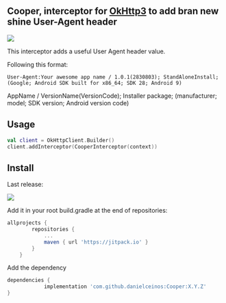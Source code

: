 Cooper, interceptor for [OkHttp3](https://github.com/square/okhttp) to add bran new shine User-Agent header
--------

[![](https://jitpack.io/v/danielceinos/User-Agent-Interceptor.svg)](https://jitpack.io/#danielceinos/User-Agent-Interceptor)

This interceptor adds a useful User Agent header value.

Following this format:

`User-Agent:Your awesome app name / 1.0.1(2830803); StandAloneInstall; (Google; Android SDK built for x86_64; SDK 28; Android 9)`

AppName / VersionName(VersionCode); Installer package; (manufacturer; model; SDK version; Android version code)


Usage
--------

```kotlin
val client = OkHttpClient.Builder()
client.addInterceptor(CooperInterceptor(context))
```
Install
--------

Last release:

[![](https://jitpack.io/v/danielceinos/User-Agent-Interceptor.svg)](https://jitpack.io/#danielceinos/User-Agent-Interceptor)


Add it in your root build.gradle at the end of repositories:

```groovy
allprojects {
		repositories {
			...
			maven { url 'https://jitpack.io' }
		}
	}
```

Add the dependency

```groovy
dependencies {
	        implementation 'com.github.danielceinos:Cooper:X.Y.Z'
}
```
